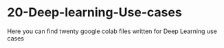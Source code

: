 # 20-Deep-learning-Use-cases
Here you can find twenty google colab files written for Deep Learning use cases
